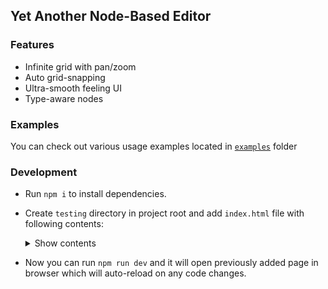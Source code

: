 ## Yet Another Node-Based Editor

### Features
- Infinite grid with pan/zoom
- Auto grid-snapping
- Ultra-smooth feeling UI
- Type-aware nodes

### Examples
You can check out various usage examples located in [`examples`](https://github.com/Mix-Anik/yanbe/tree/master/examples) folder

### Development
- Run `npm i` to install dependencies.

- Create `testing` directory in project root and add `index.html` file with following contents: <details>
  <summary>Show contents</summary>

  ```html
    <!DOCTYPE html>
    <html lang="en">
    <head>
    <meta charset="UTF-8" />
    <title>Testing</title>
    </head>
    <body>
    <div id="editor">
        <div id="viewport">
        <svg id="connections"></svg>
        </div>
    </div>
    <script type="module">
        import { Editor, Node, Connection } from "/src/lib.js";

        const editor = new Editor('editor');
        const nodeA = new Node('Node A', 100, 100, editor);
        const nodeB = new Node('Node B', 300, 250, editor);
        editor.addNode(nodeA);
        editor.addNode(nodeB);
        nodeA.connect(nodeB);
    </script>
    </body>
    </html>
  ```
</details>

- Now you can run `npm run dev` and it will open previously added page in browser which will auto-reload on any code changes.
